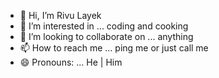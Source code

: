- 👋 Hi, I’m Rivu Layek
- 👀 I’m interested in ... coding and cooking
- 💞️ I’m looking to collaborate on ... anything
- 📫 How to reach me ... ping me or just call me
- 😄 Pronouns: ... He | Him

<!---
rivu-layek-travelopia/rivu-layek-travelopia is a ✨ special ✨ repository because its `README.md` (this file) appears on your GitHub profile.
You can click the Preview link to take a look at your changes.
--->
